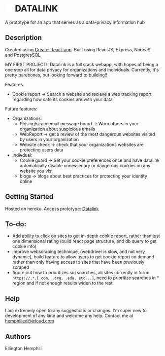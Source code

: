 # <img src="Frontend\src\assets\databaseIconWhite.png" width="25" height="25"> DATALINK

A prototype for an app that serves as a data-privacy information hub 

## Description

Created using [Create-React-app](https://create-react-app.dev/). Built using ReactJS, Express, NodeJS, and PostgresSQL

MY FIRST PROJECT!! Datalink is a full stack webapp, with hopes of being a one stop all for data privacy for organizations and individuals. Currently, it's pretty barebones, but looking forward to building!!

Features:
 - Cookie report -> Search a website and recieve a web tracking report regarding how safe its cookies are with your data

Future features:
 - Organizations:
     - Phising/scam email message board -> Warn others in your organization about suspicious emails
     - WebReport -> get a review of the most dangerous websites visited by users in your organization
     - Website check -> check that your organizations websites are protecting users data
 - Indivdual:
    - Cookie guard -> Set your cookie preferences once and have datalink automatically disable unnessecary or dangerous cookies on any website you vist
    - blogs -> blogs about best practices for protecting your identity online

## Getting Started

Hosted on heroku. Access prototype: [Datalink](https://datalink-cookiereport.herokuapp.com/)

## To-do:
 - Add ability to click on sites to get in-depth cookie report, rather than just one dimensional rating (build react page structure, and db query to get cookie info)
 - improve webscraping technique, (webdriver is slow, and not very dynamic), build feature to allow users to get cookie report on demand rather than only having access to sites that have been previously scraped
 - figure out how to prioritizes sql searches, all sites currently in form: `https://.*.[.com, .org, .edu, etc...]`, 
 need to prioritize searches in * region and if not enough results widen to the rest


## Help

I am extremely open to any suggestions or changes. I'm super new to development of any kind and welcome any help. Contact me at hemphilled@icloud.com

## Authors


 Ellington Hemphill  
